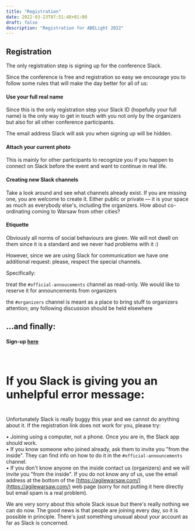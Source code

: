 ```yaml
---
title: "Registration"
date: 2022-03-23T07:51:48+01:00
draft: false
description: "Registration for ABELight 2022"
---
```


## Registration

The only registration step is signing up for the conference Slack.

Since the conference is free and registration so easy we encourage you to follow some rules that will make the day better for all of us:

#### Use your full real name 

Since this is the only registration step your Slack ID (hopefully your full name) is the only way to get in touch with you not only by the organizers but also for all other conference participants.

The email address Slack will ask you when signing up will be hidden.

#### Attach your current photo

This is mainly for other participants to recognize you if you happen to connect on Slack before the event and want to continue in real life.

#### Creating new Slack channels

Take a look around and see what channels already exist. If you are missing one, you are welcome to create it. Either public or private — it is your space as much as everybody else's, including the organizers. How about co-ordinating coming to Warsaw from other cities?

#### Etiquette

Obviously all norms of social behaviours are given. We will not dwell on them since it is a standard and we never had problems with it :)

However, since we are using Slack for communication we have one additional request: please, respect the special channels.

Specifically:

   treat the `#official-annoucements` channel as read-only. We would like to reserve it for announcements from organizers

   the `#organizers` channel is meant as a place to bring stuff to organizers attention; any following discussion should be held elsewhere



## …and finally:

#### Sign-up <a id="in-your-face" href="https://join.slack.com/t/newworkspace-cq73322/shared_invite/zt-15w7np6no-6GJlDiWFBajiJF4Ka0hjmg">here</a>


<h4 style="font-size: 2.2em;"><br>If you Slack is giving you an unhelpful error message:</h4>

Unfortunately Slack is really buggy this year and we cannot do anything about it. If the registration link does not work for you, please try:  

  • Joining using a computer, not a phone. Once you are in, the Slack app should work.  
  • If you know someone who joined already, ask them to invite you "from the inside". They can find info on how to do it in the `#official-announcements` channel.  
  • If you don't know anyone on the inside contact us (organizers) and we will invite you "from the inside". If you do not know any of us, use the email address at the bottom of the [https://agilewarsaw.com/](https://agilewarsaw.com/) web page (sorry for not putting it here directly but email spam is a real problem). 

We are very sorry about this whole Slack issue but there's really nothing we can do now. The good news is that people are joining every day, so it is possible in principle. There's just something unusual about your account as far as Slack is concerned.

